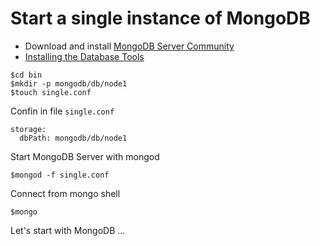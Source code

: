 # Start a single instance of MongoDB
* Download and install [MongoDB Server Community](https://docs.mongodb.com/manual/administration/install-community/)
* [Installing the Database Tools](https://docs.mongodb.com/database-tools/installation/installation/)


```
$cd bin
$mkdir -p mongodb/db/node1
$touch single.conf
```

Confin in file `single.conf`
```
storage:
  dbPath: mongodb/db/node1
```

Start MongoDB Server with mongod
```
$mongod -f single.conf
```

Connect from mongo shell
```
$mongo
```


Let's start with MongoDB ...